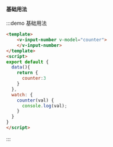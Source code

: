 #### 基础用法

:::demo 基础用法
```html
<template>
    <v-input-number v-model="counter">
    </v-input-number>
</template>
<script>
export default {
  data(){
    return {
      counter:3
    }
  },
  watch: {
    counter(val) {
      console.log(val);
    }
  }
}
</script>
```
:::



